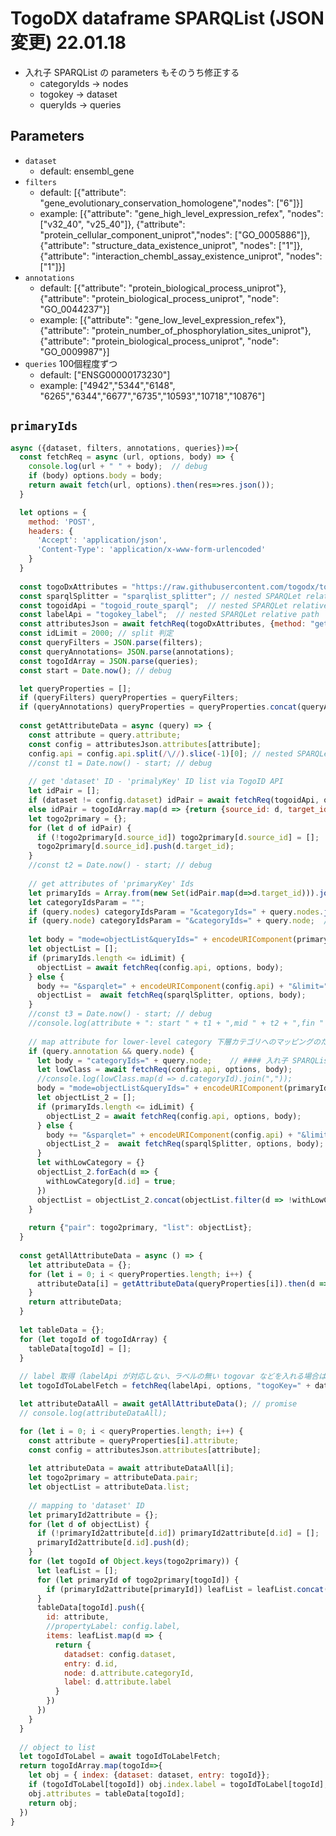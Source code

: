 # TogoDX dataframe SPARQList (JSON 変更) 22.01.18

- 入れ子 SPARQList の parameters もそのうち修正する
  - categoryIds -> nodes
  - togokey -> dataset
  - queryIds -> queries

## Parameters

* `dataset`
  * default: ensembl_gene
* `filters`
  * default: [{"attribute": "gene_evolutionary_conservation_homologene","nodes": ["6"]}]
  * example: [{"attribute": "gene_high_level_expression_refex", "nodes": ["v32_40", "v25_40"]}, {"attribute": "protein_cellular_component_uniprot","nodes": ["GO_0005886"]}, {"attribute": "structure_data_existence_uniprot", "nodes": ["1"]}, {"attribute": "interaction_chembl_assay_existence_uniprot", "nodes": ["1"]}]
* `annotations`
  * default: [{"attribute": "protein_biological_process_uniprot"},{"attribute": "protein_biological_process_uniprot", "node": "GO_0044237"}]
  * example: [{"attribute": "gene_low_level_expression_refex"}, {"attribute": "protein_number_of_phosphorylation_sites_uniprot"}, {"attribute": "protein_biological_process_uniprot", "node": "GO_0009987"}]
* `queries` 100個程度ずつ
  * default: ["ENSG00000173230"]
  * example: ["4942","5344","6148", "6265","6344","6677","6735","10593","10718","10876"]

## `primaryIds`
```javascript
async ({dataset, filters, annotations, queries})=>{
  const fetchReq = async (url, options, body) => {
    console.log(url + " " + body);  // debug
    if (body) options.body = body;
    return await fetch(url, options).then(res=>res.json());
  }

  let options = {
    method: 'POST',
    headers: {
      'Accept': 'application/json',
      'Content-Type': 'application/x-www-form-urlencoded'
    }
  }
  
  const togoDxAttributes = "https://raw.githubusercontent.com/togodx/togodx-config-human/develop/config/attributes.json";
  const sparqlSplitter = "sparqlist_splitter"; // nested SPARQLet relative path
  const togoidApi = "togoid_route_sparql";  // nested SPARQLet relative path
  const labelApi = "togokey_label";  // nested SPARQLet relative path
  const attributesJson = await fetchReq(togoDxAttributes, {method: "get"});
  const idLimit = 2000; // split 判定
  const queryFilters = JSON.parse(filters);
  const queryAnnotations= JSON.parse(annotations);
  const togoIdArray = JSON.parse(queries);
  const start = Date.now(); // debug

  let queryProperties = [];
  if (queryFilters) queryProperties = queryFilters;
  if (queryAnnotations) queryProperties = queryProperties.concat(queryAnnotations.map(d => { d.annotation = true; return d; }));
  
  const getAttributeData = async (query) => {
    const attribute = query.attribute;
    const config = attributesJson.attributes[attribute];
    config.api = config.api.split(/\//).slice(-1)[0]; // nested SPARQLet relative path
    //const t1 = Date.now() - start; // debug
    
    // get 'dataset' ID - 'primalyKey' ID list via TogoID API
    let idPair = [];
    if (dataset != config.dataset) idPair = await fetchReq(togoidApi, options, "source=" + dataset + "&target=" + config.dataset + "&ids=" + encodeURIComponent(togoIdArray.join(" ")));
    else idPair = togoIdArray.map(d => {return {source_id: d, target_id: d} });
    let togo2primary = {};
    for (let d of idPair) {
      if (!togo2primary[d.source_id]) togo2primary[d.source_id] = [];
      togo2primary[d.source_id].push(d.target_id);
    }
    //const t2 = Date.now() - start; // debug
    
    // get attributes of 'primaryKey' Ids
    let primaryIds = Array.from(new Set(idPair.map(d=>d.target_id))).join(",");
    let categoryIdsParam = "";
    if (query.nodes) categoryIdsParam = "&categoryIds=" + query.nodes.join(",");  // #### 入れ子 SPARQList. 要パラメータ名の整理
    if (query.node) categoryIdsParam = "&categoryIds=" + query.node;  // #### 入れ子 SPARQList. 要パラメータ名の整理
    
    let body = "mode=objectList&queryIds=" + encodeURIComponent(primaryIds) + categoryIdsParam;  // #### 入れ子 SPARQList. 要パラメータ名の整理
    let objectList = [];
    if (primaryIds.length <= idLimit) {
      objectList = await fetchReq(config.api, options, body);
    } else {
      body += "&sparqlet=" + encodeURIComponent(config.api) + "&limit=" + idLimit;
      objectList =  await fetchReq(sparqlSplitter, options, body);
    }  
    //const t3 = Date.now() - start; // debug
    //console.log(attribute + ": start " + t1 + ",mid " + t2 + ",fin " + t3);
    
    // map attribute for lower-level category 下層カテゴリへのマッピングのための処理
    if (query.annotation && query.node) {
      let body = "categoryIds=" + query.node;    // #### 入れ子 SPARQList. 要パラメータ名の整理
      let lowClass = await fetchReq(config.api, options, body);
      //console.log(lowClass.map(d => d.categoryId).join(","));
      body = "mode=objectList&queryIds=" + encodeURIComponent(primaryIds) + "&categoryIds=" + lowClass.map(d => d.categoryId).join(",");  // #### 入れ子 SPARQList. 要パラメータ名の整理
      let objectList_2 = [];
      if (primaryIds.length <= idLimit) {
        objectList_2 = await fetchReq(config.api, options, body);
      } else {
        body += "&sparqlet=" + encodeURIComponent(config.api) + "&limit=" + idLimit;
        objectList_2 =  await fetchReq(sparqlSplitter, options, body);
      }
      let withLowCategory = {}
      objectList_2.forEach(d => {
        withLowCategory[d.id] = true;
      })
      objectList = objectList_2.concat(objectList.filter(d => !withLowCategory[d.id]))
    }
    
    return {"pair": togo2primary, "list": objectList};
  }
  
  const getAllAttributeData = async () => {
    let attributeData = {};
    for (let i = 0; i < queryProperties.length; i++) {
      attributeData[i] = getAttributeData(queryProperties[i]).then(d => d);
    }
    return attributeData;
  } 
 
  let tableData = {};
  for (let togoId of togoIdArray) {
    tableData[togoId] = [];
  }
  
  // label 取得（labelApi が対応しない、ラベルの無い togovar などを入れる場合は注意）
  let togoIdToLabelFetch = fetchReq(labelApi, options, "togoKey=" + dataset + "&queryIds=" + queries);  // #### 入れ子 SPARQList. 要パラメータ名の整理

  let attributeDataAll = await getAllAttributeData(); // promise
  // console.log(attributeDataAll);

  for (let i = 0; i < queryProperties.length; i++) {
    const attribute = queryProperties[i].attribute;     
    const config = attributesJson.attributes[attribute];
    
    let attributeData = await attributeDataAll[i];
    let togo2primary = attributeData.pair;
	let objectList = attributeData.list;
          
    // mapping to 'dataset' ID
    let primaryId2attribute = {};
    for (let d of objectList) {
      if (!primaryId2attribute[d.id]) primaryId2attribute[d.id] = [];
      primaryId2attribute[d.id].push(d);
    }
    for (let togoId of Object.keys(togo2primary)) {
      let leafList = [];
      for (let primaryId of togo2primary[togoId]) {
        if (primaryId2attribute[primaryId]) leafList = leafList.concat(primaryId2attribute[primaryId]);
      }
      tableData[togoId].push({
        id: attribute,
        //propertyLabel: config.label,
        items: leafList.map(d => {
          return {
            datadset: config.dataset,
            entry: d.id,
            node: d.attribute.categoryId,
            label: d.attribute.label
          }
        })  
      })
    }
  }
  
  // object to list
  let togoIdToLabel = await togoIdToLabelFetch;
  return togoIdArray.map(togoId=>{
    let obj = { index: {dataset: dataset, entry: togoId}};
    if (togoIdToLabel[togoId]) obj.index.label = togoIdToLabel[togoId];
    obj.attributes = tableData[togoId];
    return obj;
  })
}
```